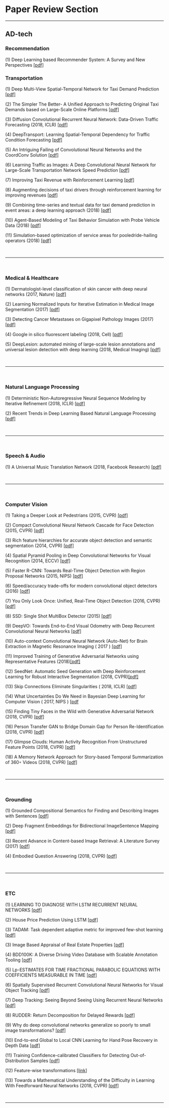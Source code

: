 
# Paper Review Section

---------------------

## AD-tech 

### Recommendation 

(1) Deep Learning based Recommender System: A Survey and New Perspectives [[pdf]](https://arxiv.org/pdf/1707.07435.pdf)


### Transportation 

(1) Deep Multi-View Spatial-Temporal Network for Taxi Demand Prediction [[pdf]](https://arxiv.org/abs/1802.08714)

(2) The Simpler The Better- A Unified Approach to Predicting Original Taxi Demands based on Large-Scale Online Platforms [[pdf]](https://www.semanticscholar.org/paper/The-Simpler-The-Better%3A-A-Unified-Approach-to-Taxi-Tong-Chen/6e578d6e9531dbf0d948081fe109df9b254ad4c4)

(3) Diffusion Convolutional Recurrent Neural Network: Data-Driven Traffic Forecasting (2018, ICLR) [[pdf]](https://arxiv.org/abs/1707.01926.pdf)

(4) DeepTransport: Learning Spatial-Temporal Dependency for Traffic Condition Forecasting [[pdf]](https://arxiv.org/abs/1709.09585.pdf)

(5) An Intriguing Failing of Convolutional Neural Networks and the CoordConv Solution
 [[pdf]](https://arxiv.org/abs/1807.03247.pdf)
 
(6) Learning Traffic as Images: A Deep Convolutional Neural Network for Large-Scale Transportation Network Speed Prediction
 [[pdf]](https://arxiv.org/abs/1701.04245.pdf)
 
(7) Improving Taxi Revenue with Reinforcement Learning [[pdf]](http://cs229.stanford.edu/proj2014/Jingshu%20Wang,%20Benjamin%20Lampert,%20Improving%20Taxi%20Revenue%20With%20Reinforcement%20Learning.pdf)

(8) Augmenting decisions of taxi drivers through reinforcement learning for improving revenues [[pdf]](https://ink.library.smu.edu.sg/cgi/viewcontent.cgi?article=4869&context=sis_research)

(9) Combining time-series and textual data for taxi demand prediction in event areas: a deep learning approach (2018) [[pdf]](https://arxiv.org/abs/1808.05535.pdf)
 

(10) Agent-Based Modeling of Taxi Behavior Simulation with Probe Vehicle Data (2018) [[pdf]](www.mdpi.com/2220-9964/7/5/177/pdf)
 
(11) Simulation-based optimization of service areas for pooledride-hailing operators (2018) [[pdf]](https://reader.elsevier.com/reader/sd/pii/S1877050918304290?token=8D59463DBA43DF958BA526CB7E47642A489898477ED1242C0E467760B64D5F91A5DFCF1FEA2591FE27250BA507B53B3C)


<br>

---------------------

<br>


### Medical & Healthcare

(1) Dermatologist-level classification of skin cancer with deep neural networks (2017, Nature) [[pdf]](https://www.nature.com/articles/nature21056)

(2) Learning Normalized Inputs for Iterative Estimation in Medical Image Segmentation (2017) [[pdf]](https://arxiv.org/abs/1702.05174.pdf)

(3) Detecting Cancer Metastases on Gigapixel Pathology Images (2017) [[pdf]](https://arxiv.org/pdf/1703.02442.pdf)

(4) Google in silico fluorescent labeling (2018, Cell) [[pdf]](https://www.cell.com/cell/fulltext/S0092-8674(18)30364-7)

(5) DeepLesion: automated mining of large-scale lesion annotations and universal lesion detection with deep learning (2018, Medical Imaging) [[pdf]](https://www.spiedigitallibrary.org/journals/Journal-of-Medical-Imaging/volume-5/issue-3/036501/DeepLesion--automated-mining-of-large-scale-lesion-annotations-and/10.1117/1.JMI.5.3.036501.short?SSO=1)


<br>

---------------------

<br>




### Natural Language Processing 

(1) Deterministic Non-Autoregressive Neural Sequence Modeling by Iterative Refinement (2018, ICLR) [[pdf]](https://arxiv.org/pdf/1802.06901.pdf)

(2) Recent Trends in Deep Learning Based Natural Language Processing  [[pdf]](https://arxiv.org/pdf/1708.02709.pdf)


<br>

---------------------

<br>


### Speech & Audio 

(1) A Universal Music Translation Network (2018, Facebook Research) [[pdf]](https://arxiv.org/pdf/1805.07848.pdf)


<br>

---------------------

<br>


### Computer Vision 

(1) Taking a Deeper Look at Pedestrians (2015, CVPR) [[pdf]](https://arxiv.org/pdf/1501.05790.pdf)

(2) Compact Convolutional Neural Network Cascade for Face Detection (2015, CVPR) [[pdf]](https://arxiv.org/pdf/1508.01292.pdf)

(3) Rich feature hierarchies for accurate object detection and semantic segmentation (2014, CVPR) [[pdf]](https://pdfs.semanticscholar.org/9da7/d8b23c4d4db57a0f35567fdafae7c86dc039.pdf)

(4) Spatial Pyramid Pooling in Deep Convolutional Networks for Visual Recognition (2014, ECCV) [[pdf]](https://arxiv.org/pdf/1406.4729.pdf)

(5) Faster R-CNN: Towards Real-Time Object Detection with Region Proposal Networks (2015, NIPS) [[pdf]](https://arxiv.org/pdf/1506.01497.pdf)

(6) Speed/accuracy trade-offs for modern convolutional object detectors (2016) [[pdf]](https://arxiv.org/abs/1611.10012.pdf)

(7) You Only Look Once: Unified, Real-Time Object Detection (2016, CVPR) [[pdf]](https://arxiv.org/abs/1506.02640)

(8) SSD: Single Shot MultiBox Detector (2015) [[pdf]](https://arxiv.org/pdf/1512.02325.pdf)

(9) DeepVO: Towards End-to-End Visual Odometry with Deep Recurrent Convolutional Neural Networks [[pdf]](https://arxiv.org/abs/1709.08429.pdf)

(10) Auto-context Convolutional Neural Network (Auto-Net) for Brain Extraction in Magnetic Resonance Imaging ( 2017 ) [[pdf]](https://arxiv.org/abs/1703.02083.pdf)

(11) Improved Training of Generative Adversarial Networks using Representative Features (2018)[[pdf]](https://arxiv.org/pdf/1801.09195.pdf)

(12) SeedNet: Automatic Seed Generation with Deep Reinforcement Learning for Robust Interactive Segmentation (2018, CVPR)[[pdf]](https://arxiv.org/pdf/1801.09195.pdf)

(13) Skip Connections Eliminate Singularities ( 2018, ICLR) [[pdf]](https://arxiv.org/abs/1701.09175)

(14) What Uncertainties Do We Need in Bayesian Deep Learning for Computer Vision ( 2017, NIPS ) [[pdf](https://arxiv.org/abs/1703.04977)

(15) Finding Tiny Faces in the Wild with Generative Adversarial Network (2018, CVPR) [[pdf]](http://openaccess.thecvf.com/content_cvpr_2018/papers/Bai_Finding_Tiny_Faces_CVPR_2018_paper.pdf)

(16) Person Transfer GAN to Bridge Domain Gap for Person Re-Identification (2018, CVPR) [[pdf]](http://openaccess.thecvf.com/content_cvpr_2018/papers/Wei_Person_Transfer_GAN_CVPR_2018_paper.pdf)

(17) Glimpse Clouds: Human Activity Recognition From Unstructured Feature Points (2018, CVPR) [[pdf]](http://openaccess.thecvf.com/content_cvpr_2018/papers/Baradel_Glimpse_Clouds_Human_CVPR_2018_paper.pdf)

(18) A Memory Network Approach for Story-based Temporal Summarization of 360◦ Videos (2018, CVPR) [[pdf]](http://openaccess.thecvf.com/content_cvpr_2018/papers/Lee_A_Memory_Network_CVPR_2018_paper.pdf)


<br>

---------------------

<br>



### Grounding 

(1) Grounded Compositional Semantics for Finding and Describing Images with Sentences [[pdf]](http://www.aclweb.org/anthology/Q14-1017)

(2) Deep Fragment Embeddings for Bidirectional ImageSentence Mapping [[pdf]](https://arxiv.org/abs/1406.5679.pdf)

(3) Recent Advance in Content-based Image Retrieval: A Literature Survey (2017) [[pdf]](https://arxiv.org/pdf/1706.06064.pdf)

(4) Embodied Question Answering (2018, CVPR) [[pdf]](https://arxiv.org/abs/1711.11543.pdf)









<br>

---------------------

<br>



### ETC 

(1) LEARNING TO DIAGNOSE WITH LSTM RECURRENT NEURAL NETWORKS [[pdf]](https://pdfs.semanticscholar.org/bba9/b93ab8d9b98cd54001a5ba9673e513a35219.pdf)

(2) House Price Prediction Using LSTM [[pdf]](https://arxiv.org/pdf/1709.08432.pdf)

(3) TADAM: Task dependent adaptive metric for improved few-shot learning [[pdf]](https://arxiv.org/pdf/1805.10123.pdf)

(3) Image Based Appraisal of Real Estate Properties [[pdf]](https://arxiv.org/pdf/1611.09180.pdf)

(4) BDD100K: A Diverse Driving Video Database with Scalable Annotation Tooling [[pdf]](https://arxiv.org/abs/1805.04687.pdf)

(5) Lp-ESTIMATES FOR TIME FRACTIONAL PARABOLIC EQUATIONS WITH COEFFICIENTS MEASURABLE IN TIME [[pdf]](https://arxiv.org/pdf/1806.02635.pdf)

(6) Spatially Supervised Recurrent Convolutional Neural
Networks for Visual Object Tracking [[pdf]](https://arxiv.org/pdf/1607.05781.pdf)

(7) Deep Tracking: Seeing Beyond Seeing Using Recurrent Neural Networks [[pdf]](http://www.robots.ox.ac.uk/~mobile/Papers/2016AAAI_ondruska.pdf)

(8) RUDDER: Return Decomposition for Delayed Rewards
 [[pdf]](https://arxiv.org/pdf/1806.07857.pdf)
 
 
(9) Why do deep convolutional networks generalize so poorly to small image transformations?
 [[pdf]](https://arxiv.org/abs/1805.12177.pdf)
 




(10) End-to-end Global to Local CNN Learning for Hand Pose Recovery in Depth Data
 [[pdf]](https://arxiv.org/abs/1705.09606.pdf)
 
(11) 
Training Confidence-calibrated Classifiers for Detecting Out-of-Distribution Samples
 [[pdf]](https://arxiv.org/abs/1711.09325.pdf)

(12) Feature-wise transformations [[link]](https://distill.pub/2018/feature-wise-transformations/?utm_campaign=Revue%20newsletter&utm_medium=Newsletter&utm_source=Deep%20Learning%20Weekly)


(13) Towards a Mathematical Understanding of the Difficulty in Learning With Feedforward Neural Networks (2018, CVPR) [[pdf]](http://openaccess.thecvf.com/content_cvpr_2018/papers/Shen_Towards_a_Mathematical_CVPR_2018_paper.pdf)



<br>

---------------------

<br>




